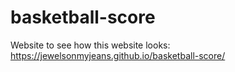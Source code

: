 # basketball-score


Website to see how this website looks:
https://jewelsonmyjeans.github.io/basketball-score/
